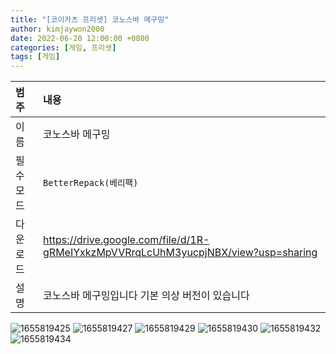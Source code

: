 ```yaml
---
title: "[코이카츠 프리셋] 코노스바 메구밍"
author: kimjaywon2000
date: 2022-06-20 12:00:00 +0800
categories: [게임, 프리셋]
tags: [게임]
---
```


| 범주             | 내용            |
|:----------------|:---------------|
| 이름             | 코노스바 메구밍 |
| 필수 모드         | `BetterRepack(베리팩)`       |
| 다운로드          | <https://drive.google.com/file/d/1R-gRMeIYxkzMpVVRrqLcUhM3yucpjNBX/view?usp=sharing> |
| 설명             | 코노스바 메구밍입니다 기본 의상 버전이 있습니다   |

![1655819425](https://user-images.githubusercontent.com/76558033/174816222-9d42682d-a743-4c1a-9af8-62bff2ea0558.png)
![1655819427](https://user-images.githubusercontent.com/76558033/174816233-7d631e41-e491-4112-b67c-8d348a386114.png)
![1655819429](https://user-images.githubusercontent.com/76558033/174816240-d04ef419-94c1-4cd1-85fd-aeae0167806e.png)
![1655819430](https://user-images.githubusercontent.com/76558033/174816250-e0e8e392-28d3-4f9b-8ddc-16418962ad9b.png)
![1655819432](https://user-images.githubusercontent.com/76558033/174816252-cbe2e07f-32ab-49aa-bddf-bc8cbf981506.png)
![1655819434](https://user-images.githubusercontent.com/76558033/174816254-7bd9709f-2db0-4dea-9811-7f55956f8987.png)
